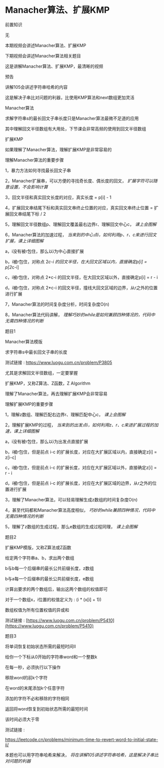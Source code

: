 # Manacher算法、扩展KMP

前置知识

无

本期视频会讲述Manacher算法、扩展KMP

下期视频会讲述Manacher算法相关题目

这是讲解Manacher算法、扩展KMP，最清晰的视频

预告

讲解105会讲述字符串哈希的内容

这是解决子串比对问题的利器，比使用KMP算法和next数组更加灵活

Manacher算法

求解字符串s的最长回文子串长度只是Manacher算法最微不足道的应用

其中理解回文半径数组有大用处，下节课会非常高频的使用到回文半径数组

扩展KMP

如果理解了Manacher算法，理解扩展KMP是非常容易的

理解Manacher算法的重要步骤

1，暴力方法如何寻找最长回文子串

2，Manacher扩展串，可以方便的寻找奇长度、偶长度的回文， _扩展字符可以随意设置，不会影响计算_

3，回文半径和真实回文长度的对应，真实长度 = p[i] - 1

4，扩展回文串结尾下标和真实回文串终止位置的对应，真实回文串终止位置 = 扩展回文串结尾下标 / 2

5，理解回文半径数组p、理解回文覆盖最右边界r、理解回文中心c， _课上会图解_

6，Manacher算法的加速过程， _当来到的中心点i，如何利用p、r、c来进行回文扩展，课上详细图解_

a，i没有被r包住，那么以i为中心直接扩展

b，i被r包住，对称点 2*c-i 的回文半径，在大回文区域以内，直接确定p[i] = p[2*c-i]

c，i被r包住，对称点 2*c-i 的回文半径，在大回文区域以外，直接确定p[i] = r - i

d，i被r包住，对称点 2*c-i 的回文半径，撞线大回文区域的边界，从r之外的位置进行扩展

7，Manacher算法的时间复杂度分析，时间复杂度O(n)

8，Manacher算法代码讲解， _理解巧妙的while是如何兼顾四种情况的，代码中无需四种情况的判断_

题目1

Manacher算法模版

求字符串s中最长回文子串的长度

测试链接 : https://www.luogu.com.cn/problem/P3805

尤其是求解回文半径数组，一定要掌握

扩展KMP，又称Z算法、Z函数，Z Algorithm

理解了Manacher算法，再去理解扩展KMP会非常容易

理解扩展KMP的重要步骤

1，理解z数组、理解匹配右边界r、理解匹配中心c， _课上会图解_

2，理解扩展KMP的过程， _当来到的出发点i，如何利用z、r、c来进扩展过程的加速，课上详细图解_

a，i没有被r包住，那么以i为出发点直接扩展

b，i被r包住，但是前点 i-c 的扩展长度，对应在大扩展区域以内，直接确定z[i] = z[i-c]

c，i被r包住，但是前点 i-c 的扩展长度，对应在大扩展区域以外，直接确定z[i] = r - i

d，i被r包住，但是前点 i-c 的扩展长度，对应在大扩展区域的边界，从r之外的位置进行扩展

3，理解了Manacher算法，可以轻易理解生成z数组的时间复杂度O(n)

4，甚至代码都和Manacher算法高度相似， _巧妙的while兼顾四种情况，代码中无需四种情况的判断_

5，理解了z数组的生成过程，那么e数组的生成过程同理， _课上会图解_

题目2

扩展KMP模版，又称Z算法或Z函数

给定两个字符串a、b，求出两个数组

b与b每一个后缀串的最长公共前缀长度，z数组

b与a每一个后缀串的最长公共前缀长度，e数组

计算出要求的两个数组后，输出这两个数组的权值即可

对于一个数组x，i位置的权值定义为 : (i * (x[i] + 1))

数组权值为所有位置权值的异或和

测试链接 : [https://www.luogu.com.cn/problem/P5410](https://www.luogu.com.cn/problem/P5410)

题目3

将单词恢复初始状态所需的最短时间II

给你一个下标从0开始的字符串word和一个整数k

在每一秒，必须执行以下操作

移除word的前k个字符

在word的末尾添加k个任意字符

添加的字符不必和移除的字符相同

返回将word恢复到初始状态所需的最短时间

该时间必须大于零

测试链接 :

https://leetcode.cn/problems/minimum-time-to-revert-word-to-initial-state-ii/

本题也可以用字符串哈希来解决， _将在讲解105讲述字符串哈希，这是解决子串比对问题的利器_

